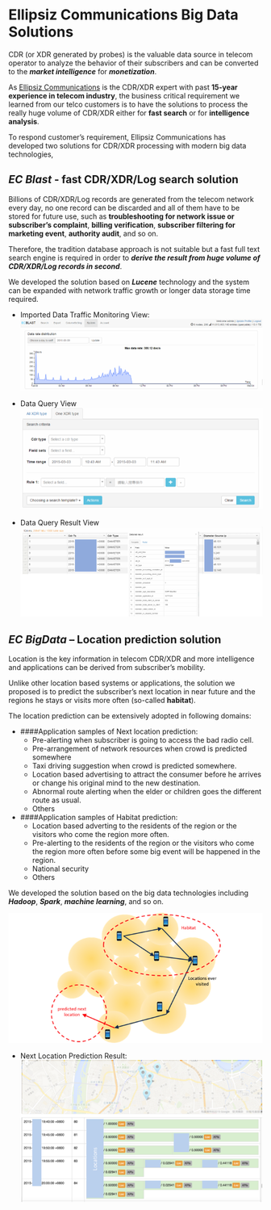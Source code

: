 # Ellipsiz Communications Big Data Solutions

CDR (or XDR generated by probes) is the valuable data source in telecom operator to analyze the behavior of their subscribers and can be converted to the _**market intelligence**_ for _**monetization**_.

As [Ellipsiz Communications](http://www.ellipsiz-comms.com/index.html) is the CDR/XDR expert with past **15-year experience in telecom industry**, the business critical requirement we learned from our telco customers is to have the solutions to process the really huge volume of CDR/XDR either for **fast search** or for **intelligence analysis**. 

To respond customer’s requirement, Ellipsiz Communications has developed two solutions for CDR/XDR processing with modern big data technologies, 

## _**EC Blast**_ - fast CDR/XDR/Log search solution
Billions of CDR/XDR/Log records are generated from the telecom network every day, no one record can be discarded and all of them have to be stored for future use, such as **troubleshooting for network issue or subscriber’s complaint**, **billing verification**, **subscriber filtering for marketing event**, **authority audit**, and so on. 

Therefore, the tradition database approach is not suitable but a fast full text search engine is required in order to ***derive the result from huge volume of CDR/XDR/Log records in second***. 

We developed the solution based on ***Lucene*** technology and the system can be expanded with network traffic growth or longer data storage time required.

- Imported Data Traffic Monitoring View:
![](imgs/a.png)

- Data Query View
![](imgs/b.png)

- Data Query Result View
![](imgs/c.png)

## ***EC BigData*** – Location prediction solution
Location is the key information in telecom CDR/XDR and more intelligence and applications can be derived from subscriber’s mobility. 

Unlike other location based systems or applications, the solution we proposed is to predict the subscriber’s next location in near future and the regions he stays or visits more often (so-called **habitat**). 
    
The location prediction can be extensively adopted in following domains:

- ####Application samples of Next location prediction:
    -   Pre-alerting when subscriber is going to access the bad radio cell.
    -	Pre-arrangement of network resources when crowd is predicted somewhere
    -	Taxi driving suggestion when crowd is predicted somewhere.
    -	Location based advertising to attract the consumer before he arrives or change his original mind to the new destination.
    -	Abnormal route alerting when the elder or children goes the different route as usual.
    -	Others
- ####Application samples of Habitat prediction:
    -	Location based adverting to the residents of the region or the visitors who come the region more often.
    -	Pre-alerting to the residents of the region or the visitors who come the region more often before some big event will be happened in the region.
    -	National security
    -	Others

We developed the solution based on the big data technologies including ***Hadoop***, ***Spark***, ***machine learning***, and so on.
    
![Location Prediction Concept](imgs/d.png)

- Next Location Prediction Result:
![hello fucker](imgs/e.png)
